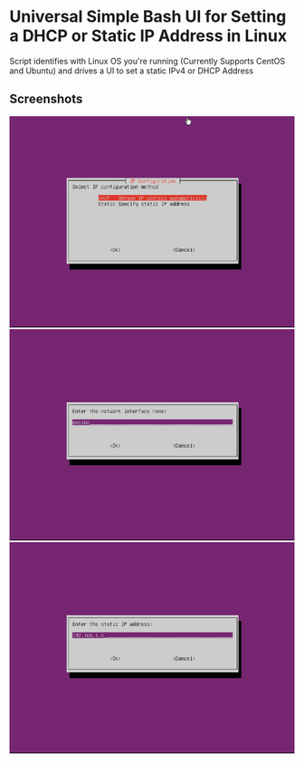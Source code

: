 
# Universal Simple Bash UI for Setting a DHCP or Static IP Address in Linux

Script identifies with Linux OS you're running (Currently Supports CentOS and Ubuntu) and drives a UI to set a static IPv4 or DHCP Address


## Screenshots

![App Screenshot](/images/image_01.png)
![App Screenshot](/images/image_02.png)
![App Screenshot](/images/image_03.png)
